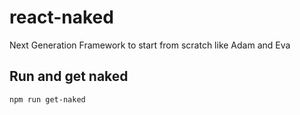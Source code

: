 # react-naked
Next Generation Framework to start from scratch like Adam and Eva

## Run and get naked
```shell
npm run get-naked
```

